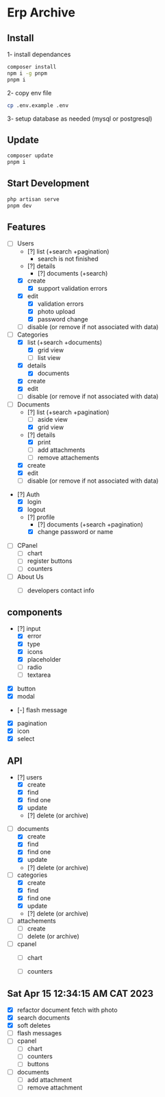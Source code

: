 # Erp Archive

## Install
1- install dependances
```bash
composer install
npm i -g pnpm
pnpm i
```
2- copy env file
```bash
cp .env.example .env
```
3- setup database as needed (mysql or postgresql)

## Update
```bash
composer update
pnpm i
```

## Start Development
```bash
php artisan serve
pnpm dev
```

## Features
- [ ] Users
  - [?] list (+search +pagination)
      - search is not finished
  - [?] details
    - [?] documents (+search)
  - [x] create
      - [x] support validation errors
  - [x] edit
    - [x] validation errors
    - [x] photo upload
    - [x] password change
  - [ ] disable (or remove if not associated with data)
- [ ] Categories
  - [x] list (+search +documents)
    - [x] grid view
    - [ ] list view
  - [x] details
    - [x] documents
  - [x] create
  - [x] edit
  - [ ] disable (or remove if not associated with data)
- [ ] Documents
  - [?] list (+search +pagination)
    - [ ] aside view
    - [x] grid view
  - [?] details
    - [x] print
    - [ ] add attachments
    - [ ] remove attachements
  - [x] create
  - [x] edit
  - [ ] disable (or remove if not associated with data)
- [?] Auth
  - [x] login
  - [x] logout
  - [?] profile
    - [?] documents (+search +pagination)
    - [x] change password or name
- [ ] CPanel
  - [ ] chart
  - [ ] register buttons
  - [ ] counters
- [ ] About Us
  - [ ] developers contact info


## components
- [?] input
    - [x] error
    - [x] type
    - [x] icons
    - [x] placeholder
    - [ ] radio
    - [ ] textarea
- [x] button
- [x] modal
- [-] flash message
- [x] pagination
- [x] icon
- [x] select

## API
- [?] users
  - [x] create
  - [x] find
  - [x] find one
  - [x] update
  - [?] delete (or archive)
- [ ] documents
  - [x] create
  - [x] find
  - [x] find one
  - [x] update
  - [?] delete (or archive)
- [ ] categories
  - [x] create
  - [x] find
  - [x] find one
  - [x] update
  - [?] delete (or archive)
- [ ] attachements
  - [ ] create
  - [ ] delete (or archive)
- [ ] cpanel
  - [ ] chart
  - [ ] counters


## Sat Apr 15 12:34:15 AM CAT 2023
- [x] refactor document fetch with photo
- [x] search documents
- [x] soft deletes
- [ ] flash messages
- [ ] cpanel
  - [ ] chart
  - [ ] counters
  - [ ] buttons
- [ ] documents
  - [ ] add attachment
  - [ ] remove attachment